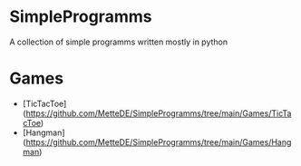 # SimpleProgramms
A collection of simple programms written mostly in python


# Games 

* [TicTacToe] (https://github.com/MetteDE/SimpleProgramms/tree/main/Games/TicTacToe)
* [Hangman] (https://github.com/MetteDE/SimpleProgramms/tree/main/Games/Hangman) 
